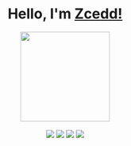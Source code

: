 <h1 align="center">Hello, I'm <a href="https://zcedd.com">Zcedd!</a></h1>
<div align="center">
  <img height="180em" src="https://media.giphy.com/media/naiatn5LxTOsU/giphy.gif"/>
</div>
<br>
<div align ="center"> 
  <a href="https://www.instagram.com/zcedd__" target="_blank"><img src="https://img.shields.io/badge/-Instagram-%23333?style=for-the-badge&logo=instagram&logoColor=white" target="_blank"></a>
 <a href="https://www.facebook.com/zcedd" target="_blank"><img src="https://img.shields.io/badge/Facebook-%23333?style=for-the-badge&logo=facebook&logoColor=white" target="_blank"></a> 
  <a href = "mailto:zcedbuduan@gmail.com"><img src="https://img.shields.io/badge/-Gmail-%23333?style=for-the-badge&logo=gmail&logoColor=white" target="_blank"></a>
  <a href="https://www.linkedin.com/in/zcedd" target="_blank"><img src="https://img.shields.io/badge/-LinkedIn-%23333?style=for-the-badge&logo=linkedin&logoColor=white" target="_blank"></a> 
</div>
